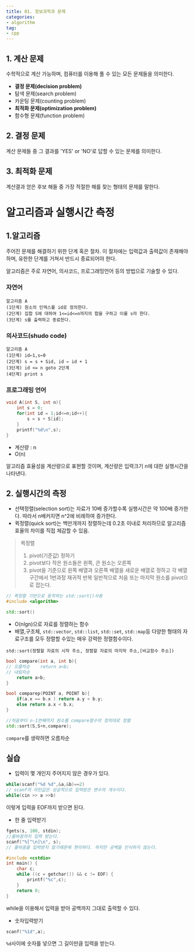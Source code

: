 ```yaml
---
title: 01. 정보과학과 문제
categories:
- algorithm
tag:
- cpp
---
```



## 1. 계산 문제

수학적으로 계산 가능하며, 컴퓨터를 이용해 풀 수 있는 모든 문제들을 의미한다.

- **결정 문제(decision problem)**
- 탐색 문제(search problem)
- 카운팅 문제(counting problem)
- **최적화 문제(optimization problem)**
- 함수형 문제(function problem)

## 2. 결정 문제

계산 문제들 중 그 결과를 'YES' or 'NO'로 답할 수 있는 문제를 의미한다.

## 3. 최적화 문제

계산결과 얻은 후보 해들 중 가장 적절한 해를 찾는 형태의 문제를 말한다.

# 알고리즘과 실행시간 측정

## 1.알고리즘

주어진 문제를 해결하기 위한 단계 혹은 절차.
이 절차에는 입력값과 출력값이 존재해야하며, 유한한 단계를 거쳐서 반드시 종료되어야 한다.

알고리즘은 주로 자연어, 의사코드, 프로그래밍언어 등의 방법으로 기술할 수 있다.

### 자연어
```
알고리즘 A
(1단계) 원소의 인덱스를 id로 정의한다.
(2단계) 집합 S에 대하여 1<=id<=n까지의 합을 구하고 이를 s라 한다.
(3단계) s를 출력하고 종료한다.
```

### 의사코드(shudo code)

```
알고리즘 A
(1단계) id←1,s←0
(2단계) s = s + Sid, id ← id + 1
(3단계) id <= n goto 2단계
(4단계) print s
```

### 프로그래밍 언어

```c
void A(int S, int n){
	int s = 0;
    for(int id = 1;id<=n;id++){
    	s = s + S[id];
    }
    printf("%d\n",s);
}
```

- 계산량 : n
- O(n)

알고리즘 효율성을 계산량으로 표현할 것이며, 계산량은 입력크기 n에 대한 실행시간을 나타낸다.

## 2. 실행시간의 측정

- 선택정렬(selection sort)는 자료가 10배 증가할수록 실행시간은 약 100배 증가한다. 따라서 n배커지면 n^2에 비례하여 증가한다.
- 퀵정렬(quick sort)는 백만개까지 정렬하는데 0.2초 이내로 처리하므로 알고리즘 효율의 차이를 직접 체감할 수 있음.
> 퀵정렬
> 1. pivot(기준값) 정하기
> 2. pivot보다 작은 원소들은 왼쪽, 큰 원소는 오른쪽
> 3. pivot을 기준으로 왼쪽 배열과 오른쪽 배열을 새로운 배열로 정하고 각 배열구간에서 1번과정 재귀적 반복
> 일반적으로 처음 또는 마지막 원소를 pivot으로 잡는다.

```cpp
// 퀵정렬 기반으로 동작하는 std::sort()사용
#include <algorithm>

std::sort()
```

- O(nlgn)으로 자료를 정렬하는 함수
- 배열,구조체, `std::vector`, `std::list`, `std::set`, `std::map`등 다양한 형태의 자료구조를 모두 정렬할 수있는 매우 강력한 정렬함수이다.

`std::sort(정렬할 자료의 시작 주소, 정렬할 자료의 마지막 주소,[비교함수 주소])`

```cpp
bool compare(int a, int b){
// 오름차순    return a<b;
// 내림차순
    return a>b;
}

bool comparep(POINT a, POINT b){
    if(a.x == b.x ) return a.y < b.y;
    else return a.x < b.x;
}

//처음부터 n-1번째까지 원소를 compare함수의 정의대로 정렬
std::sort(S,S+n,compare);
```
`compare`를 생략하면 오름차순

## 실습

- 입력이 몇 개인지 주어지지 않은 경우가 있다.
```cpp
while(scanf("%d %d",&a,&b)==2)
// scanf의 리턴값은 성공적으로 입력받은 변수의 개수이다.
while(cin >> a >>b)
```
이렇게 입력을 EOF까지 받으면 된다.

- 한 줄 입력받기
```cpp
fgets(s, 100, stdin);
//줄바꿈까지 입력 받는다.
scanf("%[^\n]\n", s);
// 줄바꿈을 입력받지 않기때문에 편리하다. 하지만 공백을 인식하지 않는다.
```
```cpp
#include <cstdio>
int main() {
    char c;
    while ((c = getchar()) && c != EOF) {
        printf("%c",c);
    }
    return 0;
}
```
while을 이용해서 입력을 받아 공백까지 그대로 출력할 수 있다.

- 숫자입력받기
```cpp
scanf("%1d",a);
```
`%d`사이에 숫자를 넣으면 그 길이만큼 입력을 받는다.